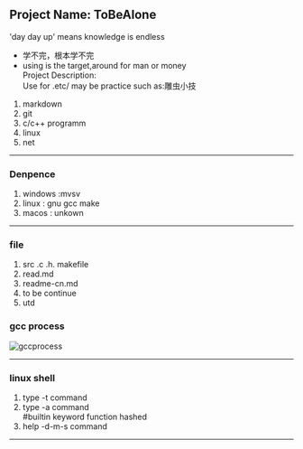 ## Project Name: ToBeAlone
'day day up' means knowledge is endless
- 学不完，根本学不完
- using is the target,around for man or money  
Project Description:   
Use for .etc/
may be practice such as:雕虫小技
1. markdown
2. git 
3. c/c++ programm
4. linux
5. net  
----
### Denpence
1. windows :mvsv
2. linux : gnu gcc make
3. macos : unkown
----
### file
1. src  .c .h. makefile
3. read.md
4. readme-cn.md
5. to be continue
6. utd
### gcc process
![gccprocess]("http://lcz.lcz251.top/lwt/ee.jpg")
<!-- 
![gccprocess]("https://github.com/lcz215/test/blob/main/ccomplier.jpg"
)
![xx]("./pic/ccomplier.jpg")

<img height="50%" 
src="https://github.com/lcz215/test/blob/main/ccomplier.jpg">
-->
---
### linux shell  
1. type -t command  
2. type -a command  
#builtin keyword function hashed  
3. help -d-m-s command  
---
